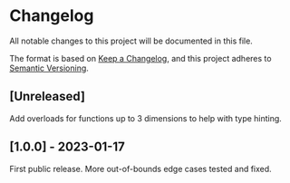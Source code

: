 # Changelog

All notable changes to this project will be documented in this file.

The format is based on [Keep a Changelog](https://keepachangelog.com/en/1.0.0/),
and this project adheres to [Semantic Versioning](https://semver.org/spec/v2.0.0.html).

## [Unreleased]

Add overloads for functions up to 3 dimensions to help with type hinting.

## [1.0.0] - 2023-01-17

First public release. More out-of-bounds edge cases tested and fixed.
